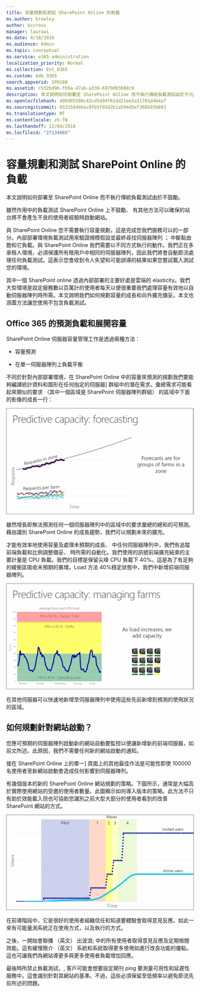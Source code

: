 ```yaml
---
title: 容量規劃和測試 SharePoint Online 的負載
ms.author: krowley
author: kccross
manager: laurawi
ms.date: 4/18/2016
ms.audience: Admin
ms.topic: conceptual
ms.service: o365-administration
localization_priority: Normal
ms.collection: Ent_O365
ms.custom: Adm_O365
search.appverid: SPO160
ms.assetid: c932bd9b-fb9a-47ab-a330-6979d03688c0
description: 本文說明如何部署至 SharePoint Online 而不執行傳統負載測試由於不允許使用。
ms.openlocfilehash: 490d05598c42cd5d94f61dd21ee5a11701d4b4a7
ms.sourcegitcommit: 033156d46ac0fb5f05d2b1a594d5ef368b93b893
ms.translationtype: MT
ms.contentlocale: zh-TW
ms.lasthandoff: 12/04/2018
ms.locfileid: "27134668"
---
```

# <a name="capacity-planning-and-load-testing-sharepoint-online"></a>容量規劃和測試 SharePoint Online 的負載

本文說明如何部署至 SharePoint Online 而不執行傳統負載測試由於不鼓勵。
  
雖然作用中的負載測試 SharePoint Online 上不鼓勵、 有其他方法可以確保的站台將不會產生不良的使用者經驗時啟動網站。 
  
與 SharePoint Online 您不需要執行容量規劃，這是完成您我們服務可以的一部分。內部部署環境負載測試用來驗證規模假設並最終尋找伺服器陣列 ； 中斷點由飽和它負載。與 SharePoint Online 我們需要以不同方式執行的動作。我們正在多承租人環境，必須保護所有租用戶中相同的伺服器陣列，因此我們將會自動節流處理任何負載測試。這表示您會收到令人失望和可能誤導的結果如果您嘗試載入測試您的環境。
  
其中一個 SharePoint online 透過內部部署的主要好處是雲端的 elasticity。我們大型環境是設定服務數以百萬計的使用者每天以便很重要我們處理容量有效地以自動伺服器陣列時所需。本文說明我們如何規劃容量的成長和向外擴充備妥。本文也涵蓋方法讓您使用不包含負載測試。
  
## <a name="how-office-365-predicts-load-and-expands-capacity"></a>Office 365 的預測負載和展開容量

SharePoint Online 伺服器容量管理工作是透過兩種方法：
  
- 容量預測
    
- 在單一伺服器陣列上負載平衡
    
不同於針對內部部署環境，在 SharePoint Online 中的容量來預測的規劃我們要能夠編譯統計資料和圖形在任何指定的伺服器] 群組中的潛在需求。彙總需求可能看起來類似的要求 （其中一個區域是 SharePoint 伺服器陣列群組） 的區域中下面的影像的成長一行：
  
![顯示預測容量的圖表：預測](media/ca800cb6-cc59-451f-98bd-55e035489af3.png)
  
雖然增長即無法預測任何一個伺服器陣列中的區域中的要求彙總的總和的可預測。藉由識別 SharePoint Online 的成長趨勢，我們可以規劃未來的擴充。
  
才能有效率地使用容量及處理未預期的成長、 中任何伺服器陣列中，我們有追蹤前端負載和比例調整備妥、 時所需的自動化。我們使用的訊號前端擴充結束的主要計量是 CPU 負載。我們的目標是保留尖峰 CPU 負載下 40%。這是為了有足夠的緩衝區吸收未預期的暴增。Load 方法 40%穩定狀態中，我們中新增前端伺服器陣列。
  
![顯示預測容量的圖表：管理伺服器陣列](media/6b2a8c63-24c1-4504-b7a3-3d3b3be2583a.png)
  
在其他伺服器可以快速地新增至伺服器陣列中使用這些先前新增到預測的使用狀況的區域。 
  
## <a name="how-do-i-plan-for-a-site-launch"></a>如何規劃針對網站啟動？

您應可預期的伺服器陣列啟動新的網站自動要監控以便讓新增新的前端伺服器，如前文所述。此原因，我們不需要任何新的網站啟動的通知。
  
接在 SharePoint Online 上的單一] 頁面上的其他最佳作法是可能性即使 100000 名使用者至新網站啟動會造成任何影響到伺服器陣列。
  
有幾個版本的新的 SharePoint Online 網站規劃的策略。下圖所示，通常是大幅高於實際使用網站的受邀的使用者數量。此圖顯示如何導入版本的策略。此方法不只有助於效能載入但也可協助您識別之前大型大部分的使用者看到的改善 SharePoint 網站的方式。
  
![顯示受邀和作用中使用者的圖形](media/0bc14a20-9420-4986-b9b9-fbcd2c6e0fb9.png)
  
在前導階段中，它是很好的使用者組織信任和知道要體驗會取得意見反應。如此一來有可能量測系統正在使用方式，以及執行的方式。
  
之後，一開始會聯播 （英文） 出波浪; 中的所有使用者取得意見反應及定期檢閱效能。這有緩慢簡介 （英文） 系統和系統取得更多使用如進行改良功能的優點。這也可讓我們為網站導更多與更多使用者負載增加回應。
  
最後時所禁止負載測試，, 客戶可能會想要設定期刊 ping 要測量可用性和延遲性服務中。這會識別針對其網站的基準。不過，這些必須保留至低頻率以避免節流先前所述的問題。
  

